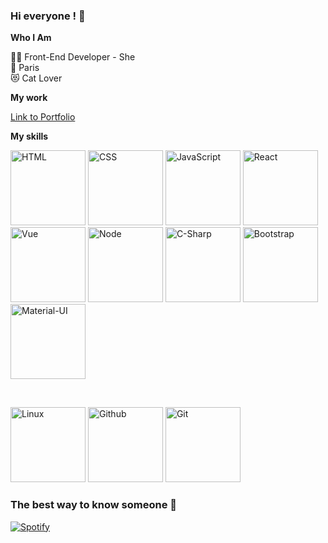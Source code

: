 ### Hi everyone ! :unicorn:

**Who I Am**  

👩‍💻 Front-End Developer - She  
📍 Paris  
😻 Cat Lover  

**My work**  

[Link to Portfolio](https://ilianadagnicourt.github.io/Portefolio/)

**My skills**  
<p float="left">
<img src="https://i.goopics.net/85h4y3.png" alt="HTML" width="120" float="left" margin-left="10px"/>
<img src="https://i.goopics.net/1xb8lx.png" alt="CSS"  width="120" float="left" margin-left="10px" />
<img src="https://i.goopics.net/rgyfw4.png" alt="JavaScript"  width="120" float="left" margin-left="10px" />
<img src="https://i.goopics.net/9ahfe7.png" alt="React"  width="120" float="left" margin-left="10px" />
<img src="https://i.goopics.net/akebfe.png" alt="Vue"  width="120" float="left" margin-left="10px" />
<img src="https://i.goopics.net/qcbcm3.png" alt="Node"  width="120" float="left" margin-left="10px" />
<img src="https://i.goopics.net/cufqh9.png" alt="C-Sharp"  width="120" float="left" margin-left="10px" />
<img src="https://i.goopics.net/3f7xu9.png" alt="Bootstrap"  width="120" float="left" margin-left="10px" />
<img src="https://i.goopics.net/hm25o4.png" alt="Material-UI"  width="120" float="left" margin-left="10px" />
</p>
<br />
<p float="left">
<img src="https://i.goopics.net/5dp8hc.png" alt="Linux"  width="120" float="left" margin-left="10px" />
<img src="https://i.goopics.net/r4jn5f.png" alt="Github"  width="120" float="left" margin-left="10px" />
<img src="https://i.goopics.net/ghmgf6.png" alt="Git"  width="120" float="left" margin-left="10px" />
</p>

### The best way to know someone :musical_score:
[![Spotify](https://novatorem-1dib-ilianadagnicourt.vercel.app/api/spotify)](https://open.spotify.com/user/fd0ad6bd7aa54f6281dcf5b81c7f4649)
